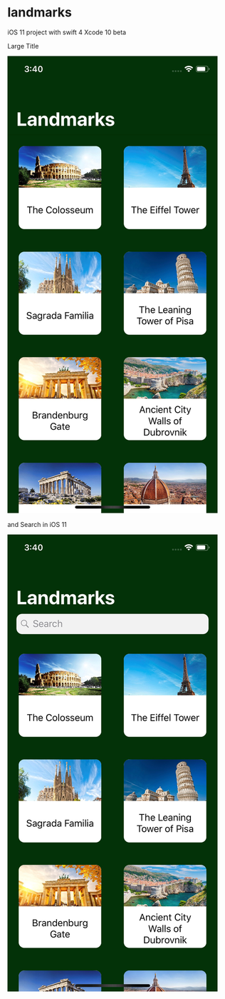 # landmarks
iOS 11 project with swift 4 Xcode 10 beta 


Large Title 

![alt text](https://github.com/iFaroukGN/landmarks/blob/master/screnshoot/Simulator_Screen_Shot_-_iPhone_X_-_2018-08-16_at_15.40.00.jpg)

and Search in iOS 11

![alt text](https://github.com/iFaroukGN/landmarks/blob/master/screnshoot/Simulator_Screen_Shot_-_iPhone_X_-_2018-08-16_at_15.40.03.jpg)


